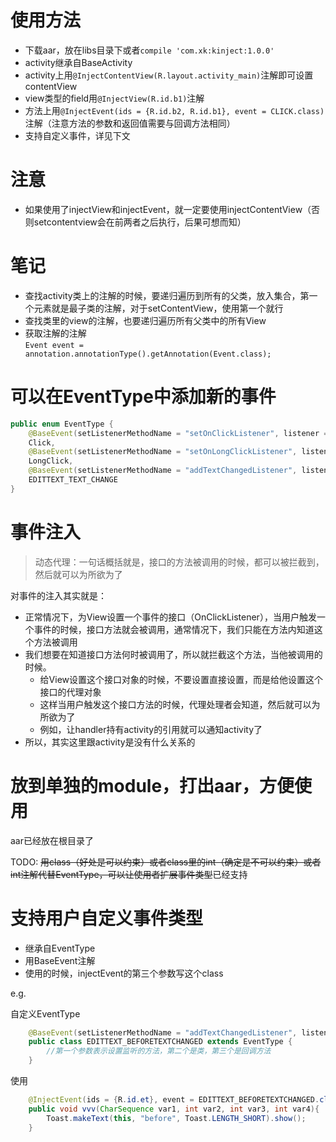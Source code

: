 # 使用方法
- 下载aar，放在libs目录下或者`compile 'com.xk:kinject:1.0.0'`
- activity继承自BaseActivity
- activity上用`@InjectContentView(R.layout.activity_main)`注解即可设置contentView
- view类型的field用`@InjectView(R.id.b1)`注解
- 方法上用`@InjectEvent(ids = {R.id.b2, R.id.b1}, event = CLICK.class)`注解（注意方法的参数和返回值需要与回调方法相同）
- 支持自定义事件，详见下文




# 注意
- 如果使用了injectView和injectEvent，就一定要使用injectContentView（否则setcontentview会在前两者之后执行，后果可想而知）






# 笔记
- 查找activity类上的注解的时候，要递归遍历到所有的父类，放入集合，第一个元素就是最子类的注解，对于setContentView，使用第一个就行
- 查找类里的view的注解，也要递归遍历所有父类中的所有View
- 获取注解的注解             
`Event event = annotation.annotationType().getAnnotation(Event.class);`


# 可以在EventType中添加新的事件
```java
public enum EventType {
    @BaseEvent(setListenerMethodName = "setOnClickListener", listener = View.OnClickListener.class, callBackMethodName = "onClick")
    Click,
    @BaseEvent(setListenerMethodName = "setOnLongClickListener", listener = View.OnLongClickListener.class, callBackMethodName = "onLongClick")
    LongClick,
    @BaseEvent(setListenerMethodName = "addTextChangedListener", listener = TextWatcher.class, callBackMethodName = "onTextChanged")
    EDITTEXT_TEXT_CHANGE
}
```
# 事件注入
> 动态代理：一句话概括就是，接口的方法被调用的时候，都可以被拦截到，然后就可以为所欲为了


对事件的注入其实就是：
- 正常情况下，为View设置一个事件的接口（OnClickListener），当用户触发一个事件的时候，接口方法就会被调用，通常情况下，我们只能在方法内知道这个方法被调用
- 我们想要在知道接口方法何时被调用了，所以就拦截这个方法，当他被调用的时候。
    - 给View设置这个接口对象的时候，不要设置直接设置，而是给他设置这个接口的代理对象
    - 这样当用户触发这个接口方法的时候，代理处理者会知道，然后就可以为所欲为了
    - 例如，让handler持有activity的引用就可以通知activity了
- 所以，其实这里跟activity是没有什么关系的

# 放到单独的module，打出aar，方便使用
aar已经放在根目录了

TODO: ~~用class（好处是可以约束）或者class里的int（确定是不可以约束）或者int注解代替EventType，可以让使用者扩展事件类型~~已经支持

# 支持用户自定义事件类型
- 继承自EventType
- 用BaseEvent注解
- 使用的时候，injectEvent的第三个参数写这个class

e.g.

自定义EventType
```java
    @BaseEvent(setListenerMethodName = "addTextChangedListener", listener = TextWatcher.class, callBackMethodName = "beforeTextChanged")
    public class EDITTEXT_BEFORETEXTCHANGED extends EventType {
        //第一个参数表示设置监听的方法，第二个是类，第三个是回调方法
    }
```
使用
```java
    @InjectEvent(ids = {R.id.et}, event = EDITTEXT_BEFORETEXTCHANGED.class)
    public void vvv(CharSequence var1, int var2, int var3, int var4){
        Toast.makeText(this, "before", Toast.LENGTH_SHORT).show();
    }
```